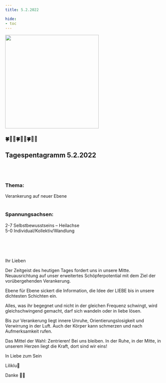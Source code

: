 ```yaml
---
title: 5.2.2022

hide:
- toc
---
```



<style>
img {
  width: 300px;
  max-width: 99%
}
</style>

![](/img/2022-02-05.png)

### 🍀🦋💚🍀🦋💚🍀🦋💚
## Tagespentagramm 5.2.2022
<br><br>
### Thema:
Verankerung auf neuer Ebene
<br><br>

### Spannungsachsen:
2-7 Selbstbewusstseins – Heilachse  
5-0 Individual/Kollektiv/Wandlung

<br><br><br>


Ihr Lieben

Der Zeitgeist des heutigen Tages fordert uns in unsere Mitte. Neuausrichtung auf unser erweitertes Schöpferpotential mit dem Ziel der vorübergehenden Verankerung.

Ebene für Ebene sickert die Information, die Idee der LIEBE bis in unsere dichtesten Schichten ein.

Alles, was ihr begegnet und nicht in der gleichen Frequenz schwingt, wird gleichschwingend gemacht, darf sich wandeln oder in liebe lösen.

Bis zur Verankerung liegt innere Unruhe, Orientierungslosigkeit und Verwirrung in der Luft. Auch der Körper kann schmerzen und nach Aufmerksamkeit rufen.

Das Mittel der Wahl:
Zentrieren! Bei uns bleiben. In der Ruhe, in der Mitte, in unserem Herzen liegt die Kraft, dort sind wir eins!

In Liebe zum Sein

Liliklu🦋

Danke 🧚💖
